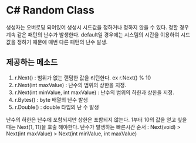 # C# Random Class
생성자는 오버로딩 되어있어 생성시 시드값을 정하거나 정하지 않을 수 있다.
정할 경우 계속 같은 패턴의 난수가 발생한다.
default일 경우에는 시스템의 시간을 이용하여 시드값을 정하기 때문에 매번 다른 패턴의 난수 발생.

## 제공하는 메소드
1. r.Next() : 범위가 없는 랜덤한 값을 리턴한다. ex r.Next() % 10
2. r.Next(int maxValue) : 난수의 범위의 상한을 지정.
3. r.Next(int minValue, int maxValue) : 난수의 범위의 하한과 상한을 지정.
4. r.Bytes() : byte 배열의 난수 발생
5. r.Double() : double 타입의 난 수 발생

난수의 하한은 난수에 포함되지만 상한은 포함되지 않는다.
1부터 10의 값을 얻고 싶을때는 Next(1, 11)을 호출 해야한다.
난수가 발생하는 빠른시간 순서 : Next(void) > Next(int maxValue) > Next(int minValue, int maxValue)
